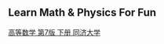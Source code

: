 ## Learn Math & Physics For Fun

[高等数学 第7版 下册 同济大学](https://download.csdn.net/download/guotong1988/88385572)
